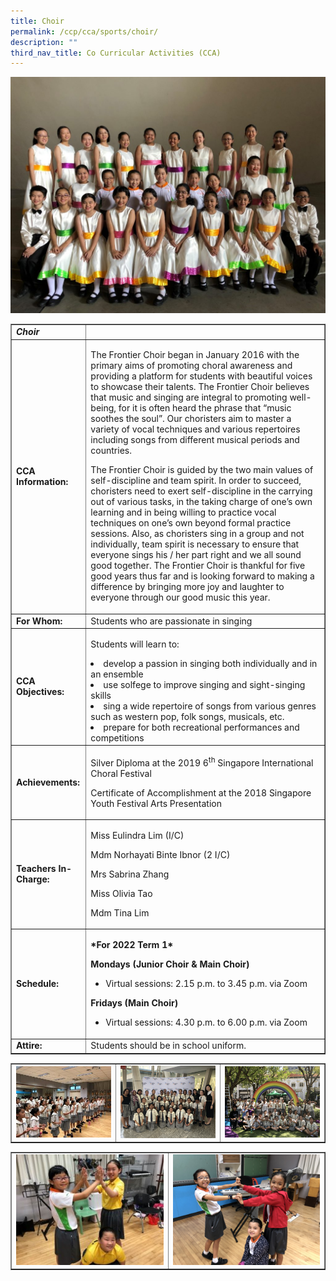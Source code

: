 ```yaml
---
title: Choir
permalink: /ccp/cca/sports/choir/
description: ""
third_nav_title: Co Curricular Activities (CCA)
---
```

<img src="/images/cho1.jpg">
<table class="table table-bordered table-responsive" border="1" cellpadding="10">
<tbody>
<tr>
<td><em><strong>Choir</strong></em></td>
<td>&nbsp;</td>
</tr>
<tr>
<td><strong>CCA Information:</strong></td>
<td>
<p>The Frontier Choir began in January 2016 with the primary aims of promoting choral awareness and providing a platform for students with beautiful voices to showcase their talents. The Frontier Choir believes that music and singing are integral to promoting well-being, for it is often heard the phrase that “music soothes the soul”. Our choristers aim to master a variety of vocal techniques and various repertoires including songs from different musical periods and countries.</p>
<p>The Frontier Choir is guided by the two main values of self-discipline and team spirit. In order to succeed, choristers need to exert self-discipline in the carrying out of various tasks, in the taking charge of one’s own learning and in being willing to practice vocal techniques on one’s own beyond formal practice sessions. Also, as choristers sing in a group and not individually, team spirit is necessary to ensure that everyone sings his / her part right and we all sound good together. The Frontier Choir is thankful for five good years thus far and is looking forward to making a difference by bringing more joy and laughter to everyone through our good music this year.</p>
</td>
</tr>
<tr>
<td><strong>For Whom:</strong></td>
<td>Students who are passionate in singing</td>
</tr>
<tr>
<td><strong>CCA Objectives:</strong></td>
<td>
<p>Students will learn to:</p>
<li>develop a passion in singing both individually and in an ensemble</li>
<li>use solfege to improve singing and sight-singing skills</li>
<li>sing a wide repertoire of songs from various genres such as western pop, folk songs, musicals, etc.</li>
<li>prepare for both recreational performances and competitions</li>

</td>
</tr>
<tr>
<td><strong>Achievements:</strong></td>
<td>
<p>Silver Diploma at the 2019 6<sup>th</sup> Singapore International Choral Festival</p>
<p>Certificate of Accomplishment at the 2018 Singapore Youth Festival Arts Presentation</p>
</td>
</tr>
<tr>
<td><strong>Teachers In-Charge:</strong></td>
<td>
<p>Miss Eulindra Lim (I/C)</p>
<p>Mdm Norhayati Binte Ibnor (2 I/C)</p>
<p>Mrs Sabrina Zhang</p>
<p>Miss Olivia Tao</p>
<p>Mdm Tina Lim</p>
</td>
</tr>
<tr>
<td><strong>Schedule:</strong></td>
<td>
<p><strong>*For 2022 Term 1*</strong></p>
<p><strong>Mondays (Junior Choir &amp; Main Choir)</strong></p>
<ul>
<li>Virtual sessions: 2.15 p.m. to 3.45 p.m. via Zoom</li>
</ul>
<p><strong>Fridays (Main Choir)</strong></p>
<ul>
<li>Virtual sessions: 4.30 p.m. to 6.00 p.m. via Zoom</li>
</ul>
</td>
</tr>
<tr>
<td><strong>Attire:</strong></td>
<td>Students should be in school uniform.</td>
</tr>
</tbody>
</table>
<table style="border-collapse: collapse; width: 100%;" border="1">
<tbody>
<tr>
<td style="width: 33.3333%;"><img src="/images/cho2.jpg"></td>
<td style="width: 33.3333%;"><img src="/images/cho3.png"></td>
<td style="width: 33.3333%;"><img src="/images/cho4.png"></td>
</tr>
</tbody>
</table>
<table style="border-collapse: collapse; width: 100%;" border="1">
<tbody>
<tr>
<td style="width: 50%;"><img src="/images/cho5.jpg"></td>
<td style="width: 50%;"><img src="/images/cho6.png"></td>
</tr>
</tbody>
</table>